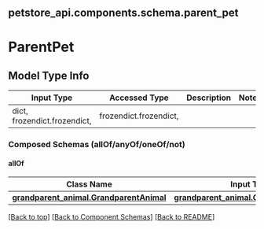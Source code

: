 <a name="top"></a>
## petstore_api.components.schema.parent_pet
# ParentPet

## Model Type Info
Input Type | Accessed Type | Description | Notes
------------ | ------------- | ------------- | -------------
dict, frozendict.frozendict,  | frozendict.frozendict,  |  |

### Composed Schemas (allOf/anyOf/oneOf/not)
#### allOf
Class Name | Input Type | Accessed Type | Description | Notes
------------- | ------------- | ------------- | ------------- | -------------
[**grandparent_animal.GrandparentAnimal**](grandparent_animal.GrandparentAnimal.md) | [**grandparent_animal.GrandparentAnimal**](grandparent_animal.GrandparentAnimal.md) | [**grandparent_animal.GrandparentAnimal**](grandparent_animal.GrandparentAnimal.md) |  |

[[Back to top]](#top) [[Back to Component Schemas]](../../../README.md#Component-Schemas) [[Back to README]](../../../README.md)